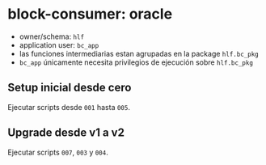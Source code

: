 # block-consumer: oracle

* owner/schema: `hlf`
* application user: `bc_app`
* las funciones intermediarias estan agrupadas en la package `hlf.bc_pkg`
* `bc_app` únicamente necesita privilegios de ejecución sobre `hlf.bc_pkg`

## Setup inicial desde cero

Ejecutar scripts desde `001` hasta `005`.

## Upgrade desde v1 a v2

Ejecutar scripts `007`, `003` y `004`.
